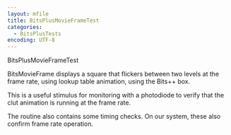 ```yaml
---
layout: mfile
title: BitsPlusMovieFrameTest
categories:
  - BitsPlusTests
encoding: UTF-8
---
```


BitsPlusMovieFrameTest

BitsMovieFrame displays a square that flickers between
two levels at the frame rate, using lookup
table animation, using the Bits++ box.

This is a useful stimulus for monitoring with a photodiode
to verify that the clut animation is running at the frame rate.

The routine also contains some timing checks. On our system, these
also confirm frame rate operation.